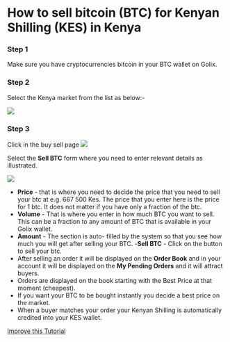 
# How to sell bitcoin (BTC) for Kenyan Shilling  (KES) in Kenya


### Step 1 
Make sure you have cryptocurrencies bitcoin in your BTC  wallet on Golix.

### Step 2
Select the Kenya  market from the list as below:-


![
](https://lh3.googleusercontent.com/n9AMNy-wL0NIfNaTbGIIGkGOpGQ7vE36iWJZSJYTj0yTyibciZQmIfZCnjj5hnm2mSWSOZeQ66Bi)


### Step 3
Click in the buy sell page
![
](https://lh3.googleusercontent.com/04MUq_1Xi1ym-IHKOOy1c7ZrwmY1KGCxZT16OA_p9w80oVqCn0WdSCJZdx98zwVPFwwfDHEhj3QJ)

Select the **Sell BTC** form where you need to enter relevant details as illustrated.


![
](https://lh3.googleusercontent.com/jZC4En3autpShWESG6KF-6D_BcOS9e6gQFl4bBxGSWHy9T8KJjkfi_HYGV_VarbHDAYKha3vWgti)

- **Price** - that is where you need to decide the price that you need to sell your btc at e.g. 667 500  Kes. The price that you enter here  is the price for 1 btc. It does not matter if you have only a fraction of the btc.
-  **Volume** - That  is where you enter in how much BTC you want to sell. This can be a fraction to any amount of BTC that is available in your Golix wallet.
- **Amount** - The  section is auto- filled  by the system so that you see how much you will get  after selling your BTC.
-**Sell BTC** - Click  on the button to sell your btc.
- After selling an order it will  be displayed  on the **Order Book**  and in your account it will be displayed on the **My Pending Orders** and it will attract buyers.
- Orders are displayed on the book starting with the Best Price at that moment (cheapest).
- If you want your BTC to be bought instantly you decide a best price on the market.
- When a buyer matches your order your Kenyan Shilling is automatically  credited into your KES wallet.

[Improve this Tutorial](https://github.com/golixdotcom/guides/blob/master/trading/sell_btc_with_for_kes_in_kenya.md)

